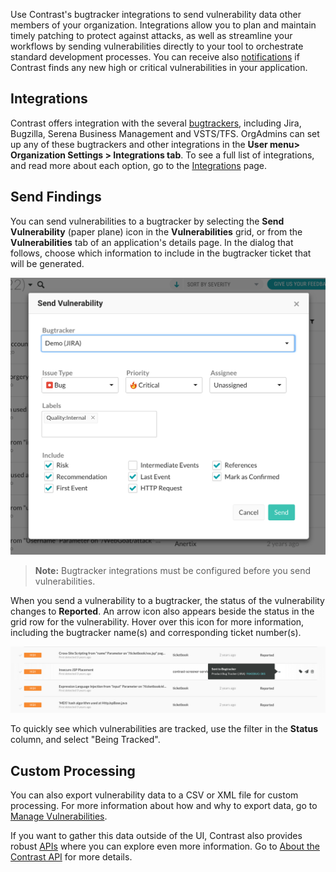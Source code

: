 <!--
title: "Track Vulnerability Findings"
description: "Overview of tracking vulnerability findings"
tags: "user UI track vulnerability findings management"
-->

Use Contrast's bugtracker integrations to send vulnerability data other members of your organization. Integrations allow you to plan and maintain timely patching to protect against attacks, as well as streamline your workflows by sending vulnerabilities directly to your tool to orchestrate standard development processes. You can receive also [notifications](admin-orgsettings.html#org-notify) if Contrast finds any new high or critical vulnerabilities in your application. 

## Integrations 

Contrast offers integration with the several [bugtrackers](admin-orgintegrations.html#bugtracker), including Jira, Bugzilla, Serena Business Management and VSTS/TFS. OrgAdmins can set up any of these bugtrackers and other integrations in the **User menu> Organization Settings > Integrations tab**. To see a full list of integrations, and read more about each option, go to the [Integrations](admin-orgintegrations.html) page.

## Send Findings 

You can send vulnerabilities to a bugtracker by selecting the **Send Vulnerability** (paper plane) icon in the **Vulnerabilities** grid, or from the **Vulnerabilities** tab of an application's details page. In the dialog that follows, choose which information to include in the bugtracker ticket that will be generated.

<a href="assets/images/Send-to-bugtracker-dialog.png" rel="lightbox" title="Bugtracker export options"><img class="thumbnail" src="assets/images/Send-to-bugtracker-dialog.png"/></a>

>**Note:** Bugtracker integrations must be configured before you send vulnerabilities.

When you send a vulnerability to a bugtracker, the status of the vulnerability changes to **Reported**. An arrow icon also appears beside the status in the grid row for the vulnerability. Hover over this icon for more information, including the bugtracker name(s) and corresponding ticket number(s). 

<a href="assets/images/Sent-to-bugtracker.png" rel="lightbox" title="Vulnerabilities sent to bugtracker"><img class="thumbnail" src="assets/images/Sent-to-bugtracker.png"/></a>

To quickly see which vulnerabilities are tracked, use the filter in the **Status** column, and select "Being Tracked".

## Custom Processing

You can also export vulnerability data to a CSV or XML file for custom processing. For more information about how and why to export data, go to [Manage Vulnerabilities](user-vulns.html#manage-vuln).

If you want to gather this data outside of the UI, Contrast also provides robust [APIs](https://api.contrastsecurity.com/) where you can explore even more information. Go to [About the Contrast API](tools-about.html#api-about) for more details.

